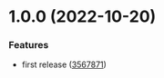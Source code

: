 # 1.0.0 (2022-10-20)


### Features

* first release ([3567871](https://github.com/elibolonur/elibol-eslint-config/commit/3567871b68cd24c2e97b89ce4ec2d7d956641c81))
